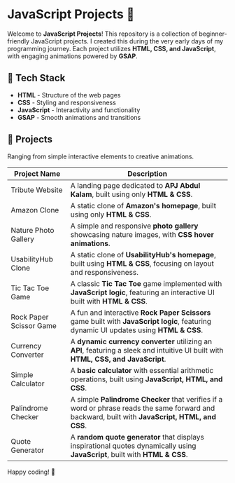 <!-- @format -->

# JavaScript Projects 🚀

Welcome to **JavaScript Projects**! This repository is a collection of beginner-friendly JavaScript projects. I created this during the very early days of my programming journey. Each project utilizes **HTML, CSS, and JavaScript**, with engaging animations powered by **GSAP**.

## 📌 Tech Stack

- **HTML** - Structure of the web pages
- **CSS** - Styling and responsiveness
- **JavaScript** - Interactivity and functionality
- **GSAP** - Smooth animations and transitions

## 📁 Projects

Ranging from simple interactive elements to creative animations.

| Project Name            | Description                                                                                                                                      |
| ----------------------- | ------------------------------------------------------------------------------------------------------------------------------------------------ |
| Tribute Website         | A landing page dedicated to **APJ Abdul Kalam**, built using only **HTML & CSS**.                                                                |
| Amazon Clone            | A static clone of **Amazon's homepage**, built using only **HTML & CSS**.                                                                        |
| Nature Photo Gallery    | A simple and responsive **photo gallery** showcasing nature images, with **CSS hover animations**.                                               |
| UsabilityHub Clone      | A static clone of **UsabilityHub's homepage**, built using **HTML & CSS**, focusing on layout and responsiveness.                                |
| Tic Tac Toe Game        | A classic **Tic Tac Toe** game implemented with **JavaScript logic**, featuring an interactive UI built with **HTML & CSS**.                     |
| Rock Paper Scissor Game | A fun and interactive **Rock Paper Scissors** game built with **JavaScript logic**, featuring dynamic UI updates using **HTML & CSS**.           |
| Currency Converter      | A **dynamic currency converter** utilizing an **API**, featuring a sleek and intuitive UI built with **HTML, CSS, and JavaScript**.              |
| Simple Calculator       | A **basic calculator** with essential arithmetic operations, built using **JavaScript, HTML, and CSS**.                                          |
| Palindrome Checker      | A simple **Palindrome Checker** that verifies if a word or phrase reads the same forward and backward, built with **JavaScript, HTML, and CSS**. |
| Quote Generator         | A **random quote generator** that displays inspirational quotes dynamically using **JavaScript**, built with **HTML & CSS**.                     |

Happy coding! 🚀
